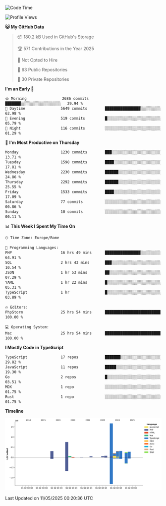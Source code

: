 <!--START_SECTION:waka-->
![Code Time](http://img.shields.io/badge/Code%20Time-5%2C970%20hrs%2048%20mins-blue)

![Profile Views](http://img.shields.io/badge/Profile%20Views-0-blue)

**🐱 My GitHub Data** 

> 📦 180.2 kB Used in GitHub's Storage 
 > 
> 🏆 571 Contributions in the Year 2025
 > 
> 🚫 Not Opted to Hire
 > 
> 📜 63 Public Repositories 
 > 
> 🔑 30 Private Repositories 
 > 
**I'm an Early 🐤** 

```text
🌞 Morning                2686 commits        ███████░░░░░░░░░░░░░░░░░░   29.94 % 
🌆 Daytime                5649 commits        ████████████████░░░░░░░░░   62.98 % 
🌃 Evening                519 commits         █░░░░░░░░░░░░░░░░░░░░░░░░   05.79 % 
🌙 Night                  116 commits         ░░░░░░░░░░░░░░░░░░░░░░░░░   01.29 % 
```
📅 **I'm Most Productive on Thursday** 

```text
Monday                   1230 commits        ███░░░░░░░░░░░░░░░░░░░░░░   13.71 % 
Tuesday                  1598 commits        ████░░░░░░░░░░░░░░░░░░░░░   17.81 % 
Wednesday                2230 commits        ██████░░░░░░░░░░░░░░░░░░░   24.86 % 
Thursday                 2292 commits        ██████░░░░░░░░░░░░░░░░░░░   25.55 % 
Friday                   1533 commits        ████░░░░░░░░░░░░░░░░░░░░░   17.09 % 
Saturday                 77 commits          ░░░░░░░░░░░░░░░░░░░░░░░░░   00.86 % 
Sunday                   10 commits          ░░░░░░░░░░░░░░░░░░░░░░░░░   00.11 % 
```


📊 **This Week I Spent My Time On** 

```text
🕑︎ Time Zone: Europe/Rome

💬 Programming Languages: 
PHP                      16 hrs 49 mins      ████████████████░░░░░░░░░   64.91 % 
SQL                      2 hrs 43 mins       ███░░░░░░░░░░░░░░░░░░░░░░   10.54 % 
JSON                     1 hr 53 mins        ██░░░░░░░░░░░░░░░░░░░░░░░   07.29 % 
YAML                     1 hr 22 mins        █░░░░░░░░░░░░░░░░░░░░░░░░   05.31 % 
TypeScript               1 hr                █░░░░░░░░░░░░░░░░░░░░░░░░   03.89 % 

🔥 Editors: 
PhpStorm                 25 hrs 54 mins      █████████████████████████   100.00 % 

💻 Operating System: 
Mac                      25 hrs 54 mins      █████████████████████████   100.00 % 
```

**I Mostly Code in TypeScript** 

```text
TypeScript               17 repos            ███████░░░░░░░░░░░░░░░░░░   29.82 % 
JavaScript               11 repos            █████░░░░░░░░░░░░░░░░░░░░   19.30 % 
Go                       2 repos             █░░░░░░░░░░░░░░░░░░░░░░░░   03.51 % 
MDX                      1 repo              ░░░░░░░░░░░░░░░░░░░░░░░░░   01.75 % 
Rust                     1 repo              ░░░░░░░░░░░░░░░░░░░░░░░░░   01.75 % 
```



**Timeline**

![Lines of Code chart](https://raw.githubusercontent.com/frnwtr/frnwtr/main/assets/bar_graph.png)


 Last Updated on 11/05/2025 00:20:36 UTC
<!--END_SECTION:waka-->